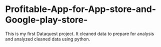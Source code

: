 # Profitable-App-for-App-store-and-Google-play-store-
This is my first Dataquest project. It cleaned data to prepare for analysis and analyzed cleaned data using python. 
